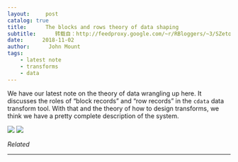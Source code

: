 ```yaml
---
layout:     post
catalog: true
title:      The blocks and rows theory of data shaping
subtitle:      转载自：http://feedproxy.google.com/~r/RBloggers/~3/SZetoyh0Cu8/
date:      2018-11-02
author:      John Mount
tags:
    - latest note
    - transforms
    - data
---
```






We have our latest note on the theory of data wrangling up here. It discusses the roles of “block records” and “row records” in the `cdata` data transform tool. With that and the theory of how to design transforms, we think we have a pretty complete description of the system.

![](https://i1.wp.com/www.win-vector.com/blog/wp-content/uploads/2018/11/rowrecs_to_blocks.png?resize=660%2C535)
![](https://i1.wp.com/www.win-vector.com/blog/wp-content/uploads/2018/11/rowrecs_to_blocks.png?resize=660%2C535)



*Related*








---
